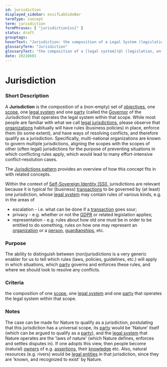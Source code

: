 ```yaml
---
id: jurisdiction
displayed_sidebar: essifLabSideBar
termType: concept
term: jurisdiction
formPhrases: [ "jurisdiction{ss}" ]
status: draft
grouptags:
hoverText: "Jurisdiction: the composition of a Legal System (legislation, enforcement thereof, and conflict resolution), a Party that governs that Legal System, a scope within which that Legal System is operational, and one or more Objectives for the purpose of which the Legal System is operated."
glossaryTerm: "Jurisdiction"
glossaryText: "the composition of a [legal system](@) (legislation, enforcement thereof, and conflict resolution), a [party](@) that governs that [legal system](@), a scope within which that [legal system](@) is operational, and one or more [objective](@) for the purpose of which the [legal system](@) is operated. See also the [Jurisdictions pattern](pattern:jurisdiction@)."
date: 20210601
---
```


# Jurisdiction

### Short Description

A **Jurisdiction** is the composition of a (non-empty) set of [objectives](@), one [scope](@), one [legal system](@) and one [party](@) (called the [Governor](governance@) of the Jurisdiction) that operates the legal system within that scope. While most people are familiar with what we call [legal jurisdictions](legal-jurisdiction@), please observe that [organizations](@) habitually will have rules (business policies) in place, enforce them (to some extent), and have ways of resolving conflicts, and therefore qualify as a jurisdiction. Specifically, multi-national organizations are known to govern multiple jurisdictions, aligning the scopes with the scopes of other (often legal) jurisdictions for the purpose of preventing situations in which conflicting rules apply, which would lead to many effort-intensive conflict-resolution cases.

The [Jurisdictions pattern](pattern:jurisdiction@) provides an overview of how this concept fits in with related concepts.

Within the context of [Self-Sovereign Identity (SSI)](self-sovereign-identity@), jurisdictions are relevant because it is typical for (business) [transactions](@) to be governed by (at least) one jurisdiction, whose [legal system](@) may contain rules of various kinds, e.g. in the areas of
- escalation - i.e. what can be done if a [transaction](@) goes sour;
- privacy - e.g. whether or not the [GDPR](https://eur-lex.europa.eu/legal-content/EN/TXT/HTML/?uri=CELEX:32016R0679&from=EN) or related legislation applies;
- representation - e.g. rules about how old one must be in order to be entitled to do something, rules on how one may represent an [organization](@) or a [person](human-being@), [guardianships](guardianship-arrangement@), etc.
### Purpose

The ability to distinguish between (non)jurisdictions is a very generic enabler for us to tell which rules (laws, policies, guidelines, etc.) will apply in which situations, which [party](@) governs and enforces these rules, and where we should look to resolve any conflicts.

### Criteria

the composition of one [scope](@), one [legal system](@) and one [party](@) that operates the legal system within that scope.

### Notes

The case can be made for Nature to qualify as a jurisdiction, postulating that this jurisdiction has a universal scope, its [party](@) would be 'Nature' itself (which can be argued to qualify as a [party](@)), and the [legal system](@) that Nature operates are the 'laws of nature' (which Nature defines, enforces and settles disputes in). If one adopts this view, then people become (natural) [owners](@) of e.g. [assertions](@), their [knowledge](@) etc. Also, natural resources (e.g. rivers) would be [legal entities](legal-entity@) in that jurisdiction, since they are 'known, and recognized to exist' by Nature.
